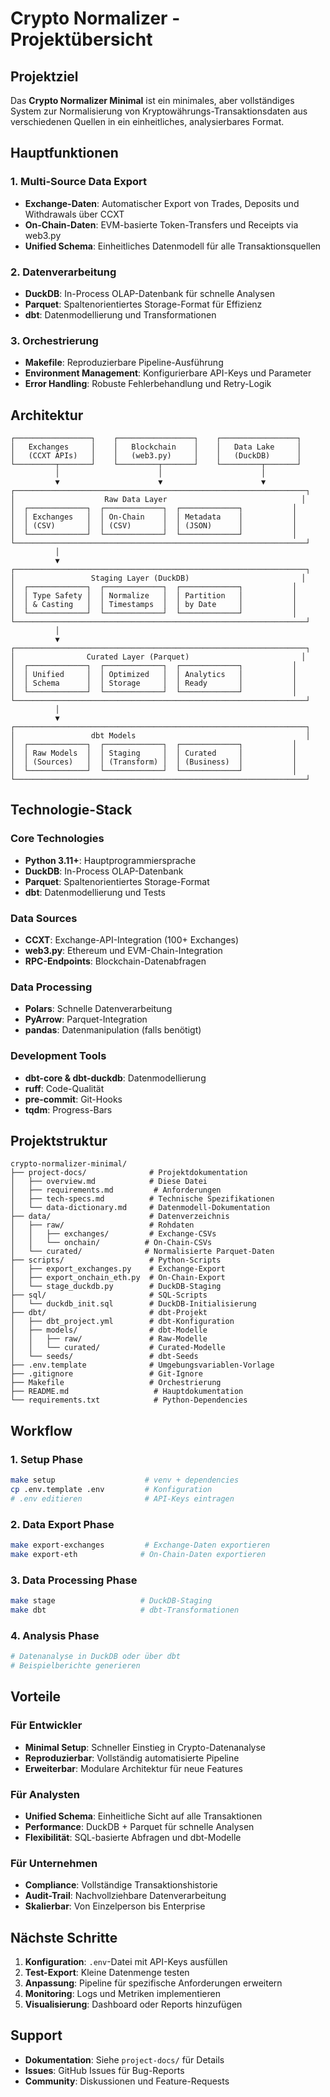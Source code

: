 # Crypto Normalizer - Projektübersicht

## Projektziel

Das **Crypto Normalizer Minimal** ist ein minimales, aber vollständiges System zur Normalisierung von Kryptowährungs-Transaktionsdaten aus verschiedenen Quellen in ein einheitliches, analysierbares Format.

## Hauptfunktionen

### 1. Multi-Source Data Export
- **Exchange-Daten**: Automatischer Export von Trades, Deposits und Withdrawals über CCXT
- **On-Chain-Daten**: EVM-basierte Token-Transfers und Receipts via web3.py
- **Unified Schema**: Einheitliches Datenmodell für alle Transaktionsquellen

### 2. Datenverarbeitung
- **DuckDB**: In-Process OLAP-Datenbank für schnelle Analysen
- **Parquet**: Spaltenorientiertes Storage-Format für Effizienz
- **dbt**: Datenmodellierung und Transformationen

### 3. Orchestrierung
- **Makefile**: Reproduzierbare Pipeline-Ausführung
- **Environment Management**: Konfigurierbare API-Keys und Parameter
- **Error Handling**: Robuste Fehlerbehandlung und Retry-Logik

## Architektur

```
┌─────────────────┐    ┌─────────────────┐    ┌─────────────────┐
│   Exchanges     │    │   Blockchain    │    │   Data Lake     │
│   (CCXT APIs)   │    │   (web3.py)     │    │   (DuckDB)      │
└─────────┬───────┘    └─────────┬───────┘    └─────────┬───────┘
          │                      │                      │
          ▼                      ▼                      ▼
┌─────────────────────────────────────────────────────────────────┐
│                    Raw Data Layer                              │
│  ┌─────────────┐  ┌─────────────┐  ┌─────────────┐           │
│  │ Exchanges   │  │ On-Chain    │  │ Metadata    │           │
│  │ (CSV)       │  │ (CSV)       │  │ (JSON)      │           │
│  └─────────────┘  └─────────────┘  └─────────────┘           │
└─────────────────────────────────────────────────────────────────┘
          │
          ▼
┌─────────────────────────────────────────────────────────────────┐
│                 Staging Layer (DuckDB)                         │
│  ┌─────────────┐  ┌─────────────┐  ┌─────────────┐           │
│  │ Type Safety │  │ Normalize   │  │ Partition   │           │
│  │ & Casting   │  │ Timestamps  │  │ by Date     │           │
│  └─────────────┘  └─────────────┘  └─────────────┘           │
└─────────────────────────────────────────────────────────────────┘
          │
          ▼
┌─────────────────────────────────────────────────────────────────┐
│                Curated Layer (Parquet)                         │
│  ┌─────────────┐  ┌─────────────┐  ┌─────────────┐           │
│  │ Unified     │  │ Optimized   │  │ Analytics   │           │
│  │ Schema      │  │ Storage     │  │ Ready       │           │
│  └─────────────┘  └─────────────┘  └─────────────┘           │
└─────────────────────────────────────────────────────────────────┘
          │
          ▼
┌─────────────────────────────────────────────────────────────────┐
│                 dbt Models                                      │
│  ┌─────────────┐  ┌─────────────┐  ┌─────────────┐           │
│  │ Raw Models  │  │ Staging     │  │ Curated     │           │
│  │ (Sources)   │  │ (Transform) │  │ (Business)  │           │
│  └─────────────┘  └─────────────┘  └─────────────┘           │
└─────────────────────────────────────────────────────────────────┘
```

## Technologie-Stack

### Core Technologies
- **Python 3.11+**: Hauptprogrammiersprache
- **DuckDB**: In-Process OLAP-Datenbank
- **Parquet**: Spaltenorientiertes Storage-Format
- **dbt**: Datenmodellierung und Tests

### Data Sources
- **CCXT**: Exchange-API-Integration (100+ Exchanges)
- **web3.py**: Ethereum und EVM-Chain-Integration
- **RPC-Endpoints**: Blockchain-Datenabfragen

### Data Processing
- **Polars**: Schnelle Datenverarbeitung
- **PyArrow**: Parquet-Integration
- **pandas**: Datenmanipulation (falls benötigt)

### Development Tools
- **dbt-core & dbt-duckdb**: Datenmodellierung
- **ruff**: Code-Qualität
- **pre-commit**: Git-Hooks
- **tqdm**: Progress-Bars

## Projektstruktur

```
crypto-normalizer-minimal/
├── project-docs/              # Projektdokumentation
│   ├── overview.md            # Diese Datei
│   ├── requirements.md         # Anforderungen
│   ├── tech-specs.md          # Technische Spezifikationen
│   └── data-dictionary.md     # Datenmodell-Dokumentation
├── data/                      # Datenverzeichnis
│   ├── raw/                   # Rohdaten
│   │   ├── exchanges/         # Exchange-CSVs
│   │   └── onchain/          # On-Chain-CSVs
│   └── curated/              # Normalisierte Parquet-Daten
├── scripts/                   # Python-Scripts
│   ├── export_exchanges.py    # Exchange-Export
│   ├── export_onchain_eth.py  # On-Chain-Export
│   └── stage_duckdb.py        # DuckDB-Staging
├── sql/                       # SQL-Scripts
│   └── duckdb_init.sql        # DuckDB-Initialisierung
├── dbt/                       # dbt-Projekt
│   ├── dbt_project.yml        # dbt-Konfiguration
│   ├── models/                # dbt-Modelle
│   │   ├── raw/               # Raw-Modelle
│   │   └── curated/           # Curated-Modelle
│   └── seeds/                 # dbt-Seeds
├── .env.template              # Umgebungsvariablen-Vorlage
├── .gitignore                 # Git-Ignore
├── Makefile                   # Orchestrierung
├── README.md                   # Hauptdokumentation
└── requirements.txt            # Python-Dependencies
```

## Workflow

### 1. Setup Phase
```bash
make setup                    # venv + dependencies
cp .env.template .env         # Konfiguration
# .env editieren              # API-Keys eintragen
```

### 2. Data Export Phase
```bash
make export-exchanges         # Exchange-Daten exportieren
make export-eth              # On-Chain-Daten exportieren
```

### 3. Data Processing Phase
```bash
make stage                   # DuckDB-Staging
make dbt                     # dbt-Transformationen
```

### 4. Analysis Phase
```bash
# Datenanalyse in DuckDB oder über dbt
# Beispielberichte generieren
```

## Vorteile

### Für Entwickler
- **Minimal Setup**: Schneller Einstieg in Crypto-Datenanalyse
- **Reproduzierbar**: Vollständig automatisierte Pipeline
- **Erweiterbar**: Modulare Architektur für neue Features

### Für Analysten
- **Unified Schema**: Einheitliche Sicht auf alle Transaktionen
- **Performance**: DuckDB + Parquet für schnelle Analysen
- **Flexibilität**: SQL-basierte Abfragen und dbt-Modelle

### Für Unternehmen
- **Compliance**: Vollständige Transaktionshistorie
- **Audit-Trail**: Nachvollziehbare Datenverarbeitung
- **Skalierbar**: Von Einzelperson bis Enterprise

## Nächste Schritte

1. **Konfiguration**: `.env`-Datei mit API-Keys ausfüllen
2. **Test-Export**: Kleine Datenmenge testen
3. **Anpassung**: Pipeline für spezifische Anforderungen erweitern
4. **Monitoring**: Logs und Metriken implementieren
5. **Visualisierung**: Dashboard oder Reports hinzufügen

## Support

- **Dokumentation**: Siehe `project-docs/` für Details
- **Issues**: GitHub Issues für Bug-Reports
- **Community**: Diskussionen und Feature-Requests
